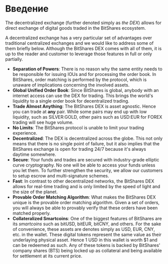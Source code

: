 # Введение

The decentralized exchange (further denoted simply as *the DEX*) allows for direct exchange of digital goods traded in the BitShares ecosystem.

A decentralized exchange has a very particular set of advantages over traditional centralized exchanges and we would like to address some of them briefly below. Although the BitShares DEX comes with all of them, it is up to the reader and customer to leverage those features in full or only partially.

* **Separation of Powers**: There is no reason why the same entity needs to be responsible for issuing IOUs and for processing the order book. In BitShares, order matching is performed by the protocol, which is unaware of implications concerning the involved assets.
* **Global Unified Order Book**: Since BitShares is global, anybody with an internet access can use the DEX for trading. This brings the world's liquidity to a single order book for decentralized trading.
* **Trade Almost Anything**: The BitShares DEX is asset agnostic. Hence you can trade at **any** pair. While some pairs may end up with low liquidity, such as SILVER:GOLD, other pairs such as USD:EUR for FOREX trading will see huge volume.
* **No Limits**: The BitShares protocol is unable to limit your trading experience.
* **Decentralized**: The DEX is decentralized across the globe. This not only means that there is no single point of failure, but it also implies that the BitShares exchange is open for trading 24/7 because it's always daytime somewhere.
* **Secure**: Your funds and trades are secured with industry-grade elliptic curve cryptography. No one will be able to access your funds unless you let them. To further strengthen the security, we allow our customers to setup escrow and multi-signature schemes.
* **Fast**: In contrast to other decentralized networks, the BitShares DEX allows for real-time trading and is only limited by the speed of light and the size of the planet.
* **Provable Order Matching Algorithm**: What makes the BitShares DEX unique is the provable order matching algorithm. Given a set of orders, you will always be able to provably verify that these orders have been matched properly.
* **Collateralized Smartcoins**: One of the biggest features of BitShares are its *smartcoins* such as bitUSD, bitEUR, bitCNY, and others. For the sake of convenience, these assets are denotes simply as USD, EUR, CNY, etc. in the wallet. These digital tokens represent the same value as their underlaying physical asset. Hence 1 USD in this wallet is worth $1 and can be redeemed as such. Any of these tokens is backed by BitShares' company shares (BTS) being locked up as collateral and being available for settlement at its current price.
